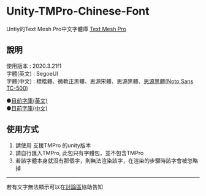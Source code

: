 # Unity-TMPro-Chinese-Font

Untiy的Text Mesh Pro中文字體庫
[Text Mesh Pro](https://docs.unity3d.com/2020.3/Documentation/Manual/com.unity.textmeshpro.html)

## 說明

使用版本 : 2020.3.21f1  
字體(英文) : SegoeUI  
字體(中文) : 標楷體、微軟正黑體、思源宋體、思源黑體、[思源黑體(Noto Sans TC-500)](https://fonts.google.com/noto/specimen/Noto+Sans+TC)  

 ●[目前字庫(英文)](/EnglishWord.md)  
 ●[目前字庫(中文)](/ChineseWord.md)  

## 使用方式

1. 請使用 支援TMPro 的unity版本
2. 請自行匯入TMPro, 此包只有字體包，並不包含TMPro
3. 若該字體本身就沒有那個字，則無法渲染該字，在渲染的步驟時該字會被忽略掉

---
若有文字無法顯示可以在[討論區](https://github.com/jkl54555/Unity-TMPro-Chinese-Font/discussions/2#discussion-4571133)協助告知
